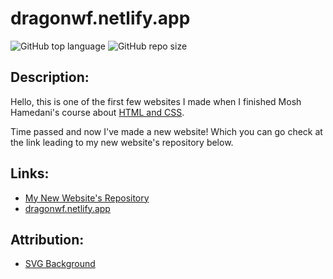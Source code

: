 # dragonwf.netlify.app

![GitHub top language](https://img.shields.io/github/languages/top/DragunWF/dragonwf.netlify.app)
![GitHub repo size](https://img.shields.io/github/repo-size/DragunWF/dragonwf.netlify.app)

## Description:

Hello, this is one of the first few websites I made when I finished Mosh Hamedani's
course about [HTML and CSS](https://codewithmosh.com/p/the-ultimate-html-css).

Time passed and now I've made a new website! Which you can go check at the link leading
to my new website's repository below.

## Links:

- [My New Website's Repository](https://github.com/DragunWF/dragunwf.netlify.app)
- [dragonwf.netlify.app](https://dragonwf.netlify.app/)

## Attribution:

- [SVG Background](https://www.svgbackgrounds.com/)
